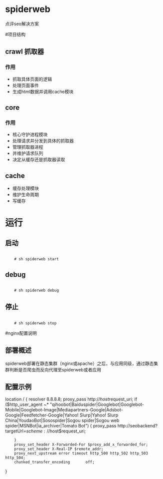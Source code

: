 spiderweb
=========

点评seo解决方案

#项目结构

## crawl 抓取器

### 作用
* 抓取具体页面的逻辑
* 处理页面事件
* 生成html数据并调用cache模块

## core

### 作用
* 核心守护进程模块
* 处理请求并分发到具体的抓取器
* 管理抓取器进程
* 并维护请求队列
* 决定从缓存还是抓取器读取

## cache
* 缓存处理模块
* 维护生命周期
* 写缓存

# 运行

## 启动
<code>
    # sh spiderweb start
</code>

## debug
<code>
    # sh spiderweb debug
</code>

## 停止
<code>
    # sh spiderweb stop
</code>

#nginx配置说明

## 部署概述
spiderweb部署在静态集群（nginx或apache）之后，与应用同级，通过静态集群判断是否爬虫而反向代理至spiderweb或者应用

## 配置示例
location / {
        resolver 8.8.8.8;
        proxy_pass http://$host$request_uri;
        if ($http_user_agent ~* "qihoobot|Baiduspider|Googlebot|Googlebot-Mobile|Googlebot-Image|Mediapartners-Google|Adsbot-Google|Feedfetcher-Google|Yahoo! Slurp|Yahoo! Slurp China|YoudaoBot|Sosospider|Sogou spider|Sogou web spider|MSNBot|ia_archiver|Tomato Bot") {
                proxy_pass http://seobackend?targetUrl=$scheme://$host$request_uri;

        }
        proxy_set_header X-Forwarded-For $proxy_add_x_forwarded_for;
        proxy_set_header X-Real-IP $remote_addr;
        proxy_next_upstream error timeout http_500 http_502 http_503 http_504;
        chunked_transfer_encoding       off;
}


